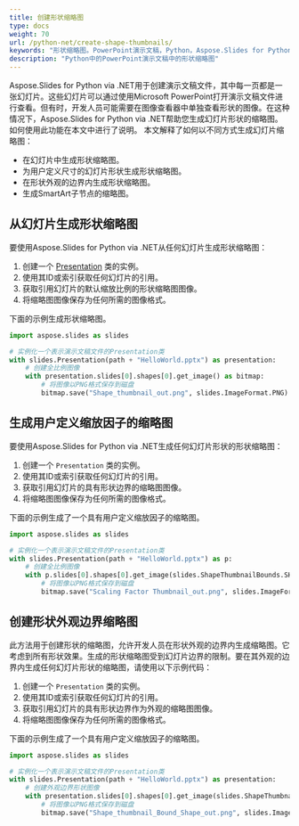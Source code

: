 ```yaml
---
title: 创建形状缩略图
type: docs
weight: 70
url: /python-net/create-shape-thumbnails/
keywords: "形状缩略图。PowerPoint演示文稿，Python，Aspose.Slides for Python via .NET"
description: "Python中的PowerPoint演示文稿中的形状缩略图"
---
```


Aspose.Slides for Python via .NET用于创建演示文稿文件，其中每一页都是一张幻灯片。这些幻灯片可以通过使用Microsoft PowerPoint打开演示文稿文件进行查看。但有时，开发人员可能需要在图像查看器中单独查看形状的图像。在这种情况下，Aspose.Slides for Python via .NET帮助您生成幻灯片形状的缩略图。如何使用此功能在本文中进行了说明。
本文解释了如何以不同方式生成幻灯片缩略图：

- 在幻灯片中生成形状缩略图。
- 为用户定义尺寸的幻灯片形状生成形状缩略图。
- 在形状外观的边界内生成形状缩略图。
- 生成SmartArt子节点的缩略图。
## **从幻灯片生成形状缩略图**
要使用Aspose.Slides for Python via .NET从任何幻灯片生成形状缩略图：

1. 创建一个 [Presentation](https://reference.aspose.com/slides/python-net/aspose.slides/presentation/) 类的实例。
1. 使用其ID或索引获取任何幻灯片的引用。
1. 获取引用幻灯片的默认缩放比例的形状缩略图图像。
1. 将缩略图图像保存为任何所需的图像格式。

下面的示例生成形状缩略图。

```py
import aspose.slides as slides

# 实例化一个表示演示文稿文件的Presentation类
with slides.Presentation(path + "HelloWorld.pptx") as presentation:
    # 创建全比例图像
    with presentation.slides[0].shapes[0].get_image() as bitmap:
        # 将图像以PNG格式保存到磁盘
        bitmap.save("Shape_thumbnail_out.png", slides.ImageFormat.PNG)
```


## **生成用户定义缩放因子的缩略图**
要使用Aspose.Slides for Python via .NET生成任何幻灯片形状的形状缩略图：

1. 创建一个 `Presentation` 类的实例。
1. 使用其ID或索引获取任何幻灯片的引用。
1. 获取引用幻灯片的具有形状边界的缩略图图像。
1. 将缩略图图像保存为任何所需的图像格式。

下面的示例生成了一个具有用户定义缩放因子的缩略图。

```py
import aspose.slides as slides

# 实例化一个表示演示文稿文件的Presentation类
with slides.Presentation(path + "HelloWorld.pptx") as p:
    # 创建全比例图像
    with p.slides[0].shapes[0].get_image(slides.ShapeThumbnailBounds.SHAPE, 1, 1) as bitmap:
        # 将图像以PNG格式保存到磁盘
        bitmap.save("Scaling Factor Thumbnail_out.png", slides.ImageFormat.PNG)
```


## **创建形状外观边界缩略图**
此方法用于创建形状的缩略图，允许开发人员在形状外观的边界内生成缩略图。它考虑到所有形状效果。生成的形状缩略图受到幻灯片边界的限制。要在其外观的边界内生成任何幻灯片形状的缩略图，请使用以下示例代码：

1. 创建一个 `Presentation` 类的实例。
1. 使用其ID或索引获取任何幻灯片的引用。
1. 获取引用幻灯片的具有形状边界作为外观的缩略图图像。
1. 将缩略图图像保存为任何所需的图像格式。

下面的示例生成了一个具有用户定义缩放因子的缩略图。

```py
import aspose.slides as slides

# 实例化一个表示演示文稿文件的Presentation类
with slides.Presentation(path + "HelloWorld.pptx") as presentation:
    # 创建外观边界形状图像
    with presentation.slides[0].shapes[0].get_image(slides.ShapeThumbnailBounds.APPEARANCE, 1, 1) as bitmap:
        # 将图像以PNG格式保存到磁盘
        bitmap.save("Shape_thumbnail_Bound_Shape_out.png", slides.ImageFormat.PNG)
```